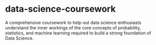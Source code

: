 # data-science-coursework
A comprehensive coursework to help out data science enthusiasts understand the inner workings of the core concepts of probability, statistics, and machine learning required to build a strong foundation of Data Science.
